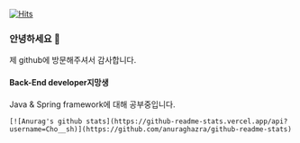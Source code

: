 [![Hits](https://hits.seeyoufarm.com/api/count/incr/badge.svg?url=https%3A%2F%2Fgithub.com%2Fchosh95)](https://hits.seeyoufarm.com)



### 안녕하세요 👋

제 github에 방문해주셔서 감사합니다.



#### Back-End developer지망생

Java & Spring framework에 대해 공부중입니다. 



```
[![Anurag's github stats](https://github-readme-stats.vercel.app/api?username=Cho__sh)](https://github.com/anuraghazra/github-readme-stats)
```

